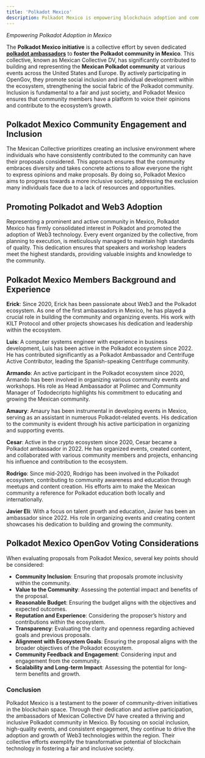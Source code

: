 ```yaml
---
title: 'Polkadot Mexico'
description: Polkadot Mexico is empowering blockchain adoption and community engagement through inclusive events, education, and active participation.
---
```


*Empowering Polkadot Adoption in Mexico*

The **Polkadot Mexico initiative** is a collective effort by seven dedicated [**polkadot ambassadors**](https://dablock.com/ecosystem/polkadot-ambassadors-program/) to **foster the Polkadot community in Mexico**. This collective, known as Mexican Collective DV, has significantly contributed to building and representing the **Mexican Polkadot community** at various events across the United States and Europe. By actively participating in OpenGov, they promote social inclusion and individual development within the ecosystem, strengthening the social fabric of the Polkadot community. Inclusion is fundamental to a fair and just society, and Polkadot Mexico ensures that community members have a platform to voice their opinions and contribute to the ecosystem’s growth.

Polkadot Mexico Community Engagement and Inclusion
--------------------------------------------------

The Mexican Collective prioritizes creating an inclusive environment where individuals who have consistently contributed to the community can have their proposals considered. This approach ensures that the community embraces diversity and takes concrete actions to allow everyone the right to express opinions and make proposals. By doing so, Polkadot Mexico aims to progress towards a more inclusive society, addressing the exclusion many individuals face due to a lack of resources and opportunities.

Promoting Polkadot and Web3 Adoption
------------------------------------

Representing a prominent and active community in Mexico, Polkadot Mexico has firmly consolidated interest in Polkadot and promoted the adoption of Web3 technology. Every event organized by the collective, from planning to execution, is meticulously managed to maintain high standards of quality. This dedication ensures that speakers and workshop leaders meet the highest standards, providing valuable insights and knowledge to the community.

Polkadot Mexico Members Background and Experience
-------------------------------------------------

**Erick**: Since 2020, Erick has been passionate about Web3 and the Polkadot ecosystem. As one of the first ambassadors in Mexico, he has played a crucial role in building the community and organizing events. His work with KILT Protocol and other projects showcases his dedication and leadership within the ecosystem.

**Luis**: A computer systems engineer with experience in business development, Luis has been active in the Polkadot ecosystem since 2022. He has contributed significantly as a Polkadot Ambassador and Centrifuge Active Contributor, leading the Spanish-speaking Centrifuge community.

**Armando**: An active participant in the Polkadot ecosystem since 2020, Armando has been involved in organizing various community events and workshops. His role as Head Ambassador at Polimec and Community Manager of Tododecripto highlights his commitment to educating and growing the Mexican community.

**Amaury**: Amaury has been instrumental in developing events in Mexico, serving as an assistant in numerous Polkadot-related events. His dedication to the community is evident through his active participation in organizing and supporting events.

**Cesar**: Active in the crypto ecosystem since 2020, Cesar became a Polkadot ambassador in 2022. He has organized events, created content, and collaborated with various community members and projects, enhancing his influence and contribution to the ecosystem.

**Rodrigo**: Since mid-2020, Rodrigo has been involved in the Polkadot ecosystem, contributing to community awareness and education through meetups and content creation. His efforts aim to make the Mexican community a reference for Polkadot education both locally and internationally.

**Javier Eli**: With a focus on talent growth and education, Javier has been an ambassador since 2022. His role in organizing events and creating content showcases his dedication to building and growing the community.

Polkadot Mexico OpenGov Voting Considerations
---------------------------------------------

When evaluating proposals from Polkadot Mexico, several key points should be considered:

- **Community Inclusion**: Ensuring that proposals promote inclusivity within the community.
- **Value to the Community**: Assessing the potential impact and benefits of the proposal.
- **Reasonable Budget**: Ensuring the budget aligns with the objectives and expected outcomes.
- **Reputation and Experience**: Considering the proposer’s history and contributions within the ecosystem.
- **Transparency**: Evaluating the clarity and openness regarding achieved goals and previous proposals.
- **Alignment with Ecosystem Goals**: Ensuring the proposal aligns with the broader objectives of the Polkadot ecosystem.
- **Community Feedback and Engagement**: Considering input and engagement from the community.
- **Scalability and Long-term Impact**: Assessing the potential for long-term benefits and growth.

### Conclusion

Polkadot Mexico is a testament to the power of community-driven initiatives in the blockchain space. Through their dedication and active participation, the ambassadors of Mexican Collective DV have created a thriving and inclusive Polkadot community in Mexico. By focusing on social inclusion, high-quality events, and consistent engagement, they continue to drive the adoption and growth of Web3 technologies within the region. Their collective efforts exemplify the transformative potential of blockchain technology in fostering a fair and inclusive society.
